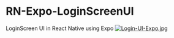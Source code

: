 # RN-Expo-LoginScreenUI
LoginScreen UI in React Native using Expo 
[![Login-UI-Expo.jpg](https://i.postimg.cc/L8B909rW/Login-UI-Expo.jpg)](https://postimg.cc/G4tn4C3P)
